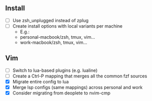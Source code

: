 ## Install

-   [ ] Use zsh_unplugged instead of zplug
-   [ ] Create install options with local variants per machine
    -   E.g.:
    -   personal-macbook/zsh, tmux, vim...
    -   work-macbook/zsh, tmux, vim...

## Vim

-   [ ] Switch to lua-based plugins (e.g. lualine)
-   [ ] Create a Ctrl-P mapping that merges all the common fzf sources
-   [x] Migrate entire config to lua
-   [x] Merge lsp configs (same mappings) across personal and work
-   [x] Consider migrating from deoplete to nvim-cmp
